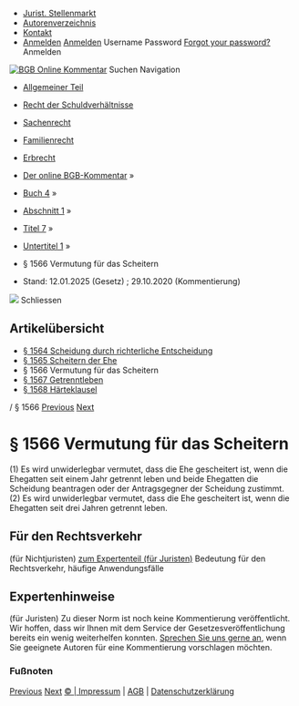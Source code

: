   * [Jurist. Stellenmarkt](https://bgb.kommentar.de/Buch-4/Abschnitt-1/Titel-7/Untertitel-1/</job-board> "Jurist. Stellenmarkt")
  * [Autorenverzeichnis](https://bgb.kommentar.de/Buch-4/Abschnitt-1/Titel-7/Untertitel-1/</Autorenverzeichnis> "Autorenverzeichnis")
  * [Kontakt](https://bgb.kommentar.de/Buch-4/Abschnitt-1/Titel-7/Untertitel-1/</Kontakt>)
  * [Anmelden](https://bgb.kommentar.de/Buch-4/Abschnitt-1/Titel-7/Untertitel-1/<#login> "show login form") [Anmelden](https://bgb.kommentar.de/Buch-4/Abschnitt-1/Titel-7/Untertitel-1/<#> "hide login form") Username Password
[Forgot your password?](https://bgb.kommentar.de/Buch-4/Abschnitt-1/Titel-7/Untertitel-1/</user/forgotpassword>) Anmelden 


[![BGB Online Kommentar](https://bgb.kommentar.de/extension/bgb/design/bgb/images/logo.png)](https://bgb.kommentar.de/Buch-4/Abschnitt-1/Titel-7/Untertitel-1/</> "BGB Online Kommentar")
Suchen
Navigation
  * [Allgemeiner Teil](https://bgb.kommentar.de/Buch-4/Abschnitt-1/Titel-7/Untertitel-1/</Buch-1>)
  * [Recht der Schuldverhältnisse](https://bgb.kommentar.de/Buch-4/Abschnitt-1/Titel-7/Untertitel-1/</Buch-2>)
  * [Sachenrecht](https://bgb.kommentar.de/Buch-4/Abschnitt-1/Titel-7/Untertitel-1/</Buch-3>)
  * [Familienrecht](https://bgb.kommentar.de/Buch-4/Abschnitt-1/Titel-7/Untertitel-1/</Buch-4>)
  * [Erbrecht](https://bgb.kommentar.de/Buch-4/Abschnitt-1/Titel-7/Untertitel-1/</Buch-5>)


  * [Der online BGB-Kommentar](https://bgb.kommentar.de/Buch-4/Abschnitt-1/Titel-7/Untertitel-1/</>) »
  * [Buch 4](https://bgb.kommentar.de/Buch-4/Abschnitt-1/Titel-7/Untertitel-1/</Buch-4>) »
  * [Abschnitt 1](https://bgb.kommentar.de/Buch-4/Abschnitt-1/Titel-7/Untertitel-1/</Buch-4/Abschnitt-1>) »
  * [Titel 7](https://bgb.kommentar.de/Buch-4/Abschnitt-1/Titel-7/Untertitel-1/</Buch-4/Abschnitt-1/Titel-7>) »
  * [Untertitel 1](https://bgb.kommentar.de/Buch-4/Abschnitt-1/Titel-7/Untertitel-1/</Buch-4/Abschnitt-1/Titel-7/Untertitel-1>) »
  * § 1566 Vermutung für das Scheitern 
  * Stand: 12.01.2025 (Gesetz) ; 29.10.2020 (Kommentierung) 


![](https://vg01.met.vgwort.de/na/1c9909529ead4f509072c06d9081a7d5)
Schliessen 
## Artikelübersicht
  * [ § 1564 Scheidung durch richterliche Entscheidung ](https://bgb.kommentar.de/Buch-4/Abschnitt-1/Titel-7/Untertitel-1/</Buch-4/Abschnitt-1/Titel-7/Untertitel-1/Scheidung-durch-richterliche-Entscheidung>)
  * [ § 1565 Scheitern der Ehe ](https://bgb.kommentar.de/Buch-4/Abschnitt-1/Titel-7/Untertitel-1/</Buch-4/Abschnitt-1/Titel-7/Untertitel-1/Scheitern-der-Ehe>)
  * § 1566 Vermutung für das Scheitern 
  * [ § 1567 Getrenntleben ](https://bgb.kommentar.de/Buch-4/Abschnitt-1/Titel-7/Untertitel-1/</Buch-4/Abschnitt-1/Titel-7/Untertitel-1/Getrenntleben>)
  * [ § 1568 Härteklausel ](https://bgb.kommentar.de/Buch-4/Abschnitt-1/Titel-7/Untertitel-1/</Buch-4/Abschnitt-1/Titel-7/Untertitel-1/Haerteklausel>)


/ § 1566 
[Previous](https://bgb.kommentar.de/Buch-4/Abschnitt-1/Titel-7/Untertitel-1/</Buch-4/Abschnitt-1/Titel-7/Untertitel-1/Scheitern-der-Ehe> "§ 1565 Scheitern der Ehe") [Next](https://bgb.kommentar.de/Buch-4/Abschnitt-1/Titel-7/Untertitel-1/</Buch-4/Abschnitt-1/Titel-7/Untertitel-1/Getrenntleben> "§ 1567 Getrenntleben")
# § 1566 Vermutung für das Scheitern
(1) Es wird unwiderlegbar vermutet, dass die Ehe gescheitert ist, wenn die Ehegatten seit einem Jahr getrennt leben und beide Ehegatten die Scheidung beantragen oder der Antragsgegner der Scheidung zustimmt.
(2) Es wird unwiderlegbar vermutet, dass die Ehe gescheitert ist, wenn die Ehegatten seit drei Jahren getrennt leben.
## Für den Rechtsverkehr 
(für Nichtjuristen)
[zum Expertenteil (für Juristen)](https://bgb.kommentar.de/Buch-4/Abschnitt-1/Titel-7/Untertitel-1/<#expertenhinweise>)
Bedeutung für den Rechtsverkehr, häufige Anwendungsfälle
## Expertenhinweise
(für Juristen)
Zu dieser Norm ist noch keine Kommentierung veröffentlicht. Wir hoffen, dass wir Ihnen mit dem Service der Gesetzesveröffentlichung bereits ein wenig weiterhelfen konnten. [Sprechen Sie uns gerne an](https://bgb.kommentar.de/Buch-4/Abschnitt-1/Titel-7/Untertitel-1/</Kontakt>), wenn Sie geeignete Autoren für eine Kommentierung vorschlagen möchten. 
### Fußnoten
[Previous](https://bgb.kommentar.de/Buch-4/Abschnitt-1/Titel-7/Untertitel-1/</Buch-4/Abschnitt-1/Titel-7/Untertitel-1/Scheitern-der-Ehe> "§ 1565 Scheitern der Ehe") [Next](https://bgb.kommentar.de/Buch-4/Abschnitt-1/Titel-7/Untertitel-1/</Buch-4/Abschnitt-1/Titel-7/Untertitel-1/Getrenntleben> "§ 1567 Getrenntleben")
[© | Impressum](https://bgb.kommentar.de/Buch-4/Abschnitt-1/Titel-7/Untertitel-1/</Kontakt>) | [AGB](https://bgb.kommentar.de/Buch-4/Abschnitt-1/Titel-7/Untertitel-1/</AGB>) | [Datenschutzerklärung](https://bgb.kommentar.de/Buch-4/Abschnitt-1/Titel-7/Untertitel-1/</Datenschutzerklaerung-fuer-Leser>)
